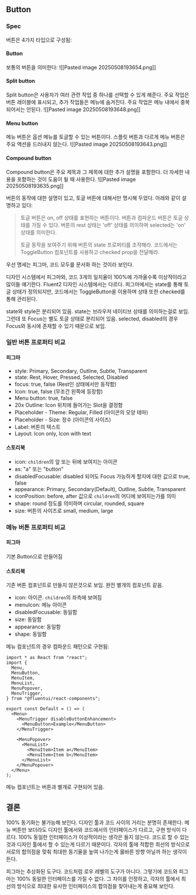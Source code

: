 ## Button
### Spec
버튼은 4가지 타입으로 구성됨:

#### Button
보통의 버튼을 의미한다:
![[Pasted image 20250508193654.png]]

#### Split button
Split button은 사용자가 여러 관련 작업 중 하나를 선택할 수 있게 해준다. 주요 작업은 버튼 레이블에 표시되고, 추가 작업들은 메뉴에 숨겨진다. 주요 작업은 메뉴 내에서 중복되어서는 안된다.
![[Pasted image 20250508193648.png]]

#### Menu button
메뉴 버튼은 옵션 메뉴를 토글할 수 있는 버튼이다. 스플릿 버튼과 다르게 메뉴 버튼은 주요 액션을 드러내지 않는다.
![[Pasted image 20250508193643.png]]

#### Compound button
Compound button은 주요 제목과 그 제목에 대한 추가 설명을 포함한다. 더 자세한 내용을 포함하는 것이 도움이 될 때 사용한다.
![[Pasted image 20250508193635.png]]

버튼의 동작에 대한 설명이 있고, 토글 버튼에 대해서만 명시해 두었다. 아래와 같이 설명하고 있다:

> 토글 버튼은 on, off 상태를 표현하는 버튼이다. 버튼과 컴파운드 버튼은 토글 상태를 가질 수 있다. 버튼의 rest 상태는 'off' 상태를 의미하며 selected는 'on' 상태를 의미한다.
> 
> 토글 동작을 보여주기 위해 버튼의 state 프로퍼티를 조작해라. 코드에서는 ToggleButton 컴포넌트를 사용하고 checked prop을 전달해라.

우선 명세는 피그마, 코드 모두를 문서화 하는 것이라 보인다.

디자인 시스템에서 피그마와, 코드 3개의 일치율이 100%에 가까울수록 이상적이라고 많이들 얘기한다. Fluent2 디자인 시스템에서는 다르다. 피그마에서는 state를 통해 토글 상태가 정의되지만, 코드에서는 ToggleButton을 이용하며 상태 또한 checked를 통해 관리된다.

state와 style은 분리되어 있음. state는 브라우저 네이티브 상태를 의미하는걸로 보임. 그런데 또 Focus는 별도 토글 상태로 분리되어 있음. selected, disabled의 경우 Focus와 동시에 존재할 수 있기 때문으로 보임.

### 일반 버튼 프로퍼티 비교
#### 피그마
- style: Primary, Secondary, Outline, Subtle, Transparent
- state: Rest, Hover, Pressed, Selected, Disabled
- focus: true, false (Rest인 상태에서만 동작함)
- Icon: true, false (무조건 왼쪽에 등장함)
- Menu button: true, false
- 20x Outline: Icon 위치에 들어가는 Slot을 결정함
- Placeholder - Theme: Regular, Filled (아이콘의 모양 테마)
- Placeholder - Size: 정수 (아이콘의 사이즈)
- Label: 버튼의 텍스트
- Layout: Icon only, Icon with text

#### 스토리북
- icon: `children`의 앞 또는 뒤에 보여지는 아이콘
- as: "a" 또는 "button"
- disabledFocusable: disabled 되어도 Focus 가능하게 할지에 대한 값으로 true, false
- appearance: Primary, Secondary(Default), Outline, Subtle, Transparent
- iconPosition: before, after 값으로 `children`의 어디에 보여지는가를 의미
- shape: round 정도를 의미하며 circular, rounded, square
- size: 버튼의 사이즈로 small, medium, large

### 메뉴 버튼 프로퍼티 비교
#### 피그마
기본 Button으로 만들어짐
#### 스토리북
기존 버튼 컴포넌트로 만들지 않은것으로 보임. 완전 별개의 컴포넌트 같음.

- icon: 아이콘. `children`의 좌측에 보여짐
- menuIcon: 메뉴 아이콘
- disabledFocusable: 동일함
- size: 동일함
- appearance: 동일함
- shape: 동일함

메뉴 컴포넌트의 경우 컴파운드 패턴으로 구현됨:

```tsx
import * as React from "react";
import {
  Menu,
  MenuButton,
  MenuItem,
  MenuList,
  MenuPopover,
  MenuTrigger,
} from "@fluentui/react-components";

export const Default = () => (
  <Menu>
    <MenuTrigger disableButtonEnhancement>
      <MenuButton>Example</MenuButton>
    </MenuTrigger>

    <MenuPopover>
      <MenuList>
        <MenuItem>Item a</MenuItem>
        <MenuItem>Item b</MenuItem>
      </MenuList>
    </MenuPopover>
  </Menu>
);
```

메뉴 컴포넌트는 버튼과 별개로 구현되어 있음.
## 결론
100% 동기화는 불가능해 보인다. 디자인 툴과 코드 사이의 거리는 분명히 존재한다. 메뉴 버튼만 보더라도 디자인 툴에서와 코드에서의 인터페이스가 다르고, 구현 방식이 다르다. 100% 동일한 인터페이스가 이상적이라는 생각은 들지 않는다. 코드로 할 수 있는것과 디자인 툴에서 할 수 있는게 다르기 때문이다. 각자의 툴에 적합한 최선의 방식으로 서로의 합의점을 맞춰 최대한 동기율을 높여 나가는게 옳바른 방향 아닐까 하는 생각이 든다.

피그마는 추상화된 도구다. 코드처럼 로우 레벨의 도구가 아니다. 그렇기에 코드와 피그마는 100% 동일한 인터페이스를 가질 수 없다. 그 차이를 인정하고, 각자의 툴에서 최선의 방식으로 최대한 유사한 인터페이스의 합의점을 찾아내는게 중요해 보인다.
